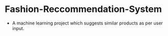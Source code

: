 # Fashion-Reccommendation-System
- A machine learning project which suggests similar products as per user input.
